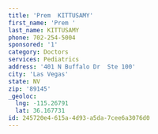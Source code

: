 ```yaml
---
title: 'Prem  KITTUSAMY'
first_name: 'Prem '
last_name: KITTUSAMY
phone: 702-254-5004
sponsored: '1'
category: Doctors
services: Pediatrics
address: '401 N Buffalo Dr  Ste 100'
city: 'Las Vegas'
state: NV
zip: '89145'
_geoloc:
  lng: -115.26791
  lat: 36.167731
id: 245720e4-615a-4d93-a5da-7cee6a3076d0
---
```

